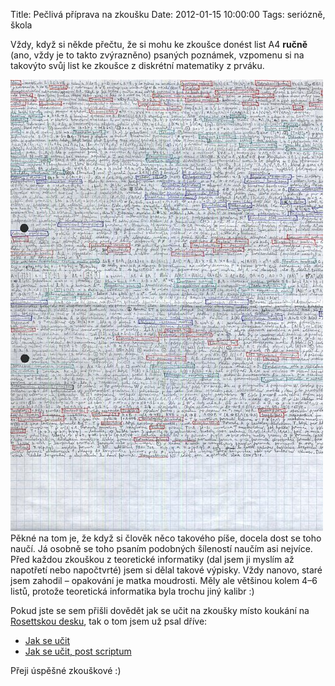 Title: Pečlivá příprava na zkoušku
Date: 2012-01-15 10:00:00
Tags: seriózně, škola

Vždy, když si někde přečtu, že si mohu ke zkoušce donést list A4
**ručně** (ano, vždy je to takto zvýrazněno) psaných poznámek,
vzpomenu si na takovýto svůj list ke zkoušce z diskrétní matematiky
z prváku.

![obrázek](images/163.jpg)
Pěkné na tom je, že když si člověk něco takového píše, docela dost
se toho naučí. Já osobně se toho psaním podobných šíleností naučím
asi nejvíce. Před každou zkouškou z teoretické informatiky (dal
jsem ji myslím až napotřetí nebo napočtvrté) jsem si dělal takové
výpisky. Vždy nanovo, staré jsem zahodil – opakování je matka
moudrosti. Měly ale většinou kolem 4–6 listů, protože teoretická
informatika byla trochu jiný kalibr :)

Pokud jste se sem přišli dovědět jak se učit na zkoušky místo
koukání na
[Rosettskou desku](https://cs.wikipedia.org/wiki/Rosettská_deska),
tak o tom jsem už psal dříve:

-   [Jak se učit](http://blog.javorek.net/jak-se-ucit/)
-   [Jak se učit, post scriptum](http://blog.javorek.net/jak-se-ucit-post-scriptum/)

Přeji úspěšné zkouškové :)